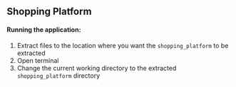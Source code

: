 ## Shopping Platform 

#### Running the application:
1. Extract files to the location where you want the `shopping_platform` to be extracted
2. Open terminal
3. Change the current working directory to the extracted `shopping_platform` directory
